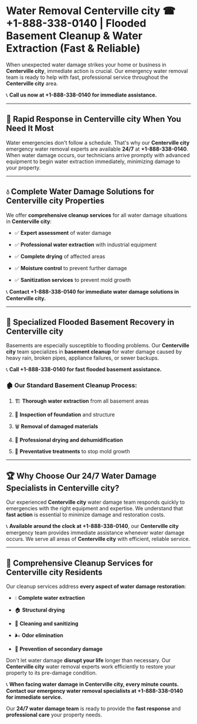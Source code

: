 # Water Removal Centerville city ☎ +1-888-338-0140 | Flooded Basement Cleanup & Water Extraction (Fast & Reliable)

When unexpected water damage strikes your home or business in **Centerville city**, immediate action is crucial. Our emergency water removal team is ready to help with fast, professional service throughout the **Centerville city** area. 

📞 **Call us now at +1-888-338-0140 for immediate assistance.**
---
## 🚀 Rapid Response in Centerville city When You Need It Most
Water emergencies don't follow a schedule. That's why our **Centerville city** emergency water removal experts are available **24/7** at **+1-888-338-0140**. When water damage occurs, our technicians arrive promptly with advanced equipment to begin water extraction immediately, minimizing damage to your property.
---
## 💧 Complete Water Damage Solutions for Centerville city Properties
We offer **comprehensive cleanup services** for all water damage situations in **Centerville city**:
- ✅ **Expert assessment** of water damage  
- ✅ **Professional water extraction** with industrial equipment  
- ✅ **Complete drying** of affected areas  
- ✅ **Moisture control** to prevent further damage  
- ✅ **Sanitization services** to prevent mold growth  
📞 **Contact +1-888-338-0140 for immediate water damage solutions in Centerville city.**
---
## 🌊 Specialized Flooded Basement Recovery in Centerville city
Basements are especially susceptible to flooding problems. Our **Centerville city** team specializes in **basement cleanup** for water damage caused by heavy rain, broken pipes, appliance failures, or sewer backups. 
📞 **Call +1-888-338-0140 for fast flooded basement assistance.**
### 🏚️ Our Standard Basement Cleanup Process:
1. 🏗️ **Thorough water extraction** from all basement areas  
2. 🔎 **Inspection of foundation** and structure  
3. 🗑️ **Removal of damaged materials**  
4. 💨 **Professional drying and dehumidification**  
5. 🚫 **Preventative treatments** to stop mold growth  
---
## 🏆 Why Choose Our 24/7 Water Damage Specialists in Centerville city?
Our experienced **Centerville city** water damage team responds quickly to emergencies with the right equipment and expertise. We understand that **fast action** is essential to minimize damage and restoration costs.
📞 **Available around the clock at +1-888-338-0140**, our **Centerville city** emergency team provides immediate assistance whenever water damage occurs. We serve all areas of **Centerville city** with efficient, reliable service.
---
## 🧹 Comprehensive Cleanup Services for Centerville city Residents
Our cleanup services address **every aspect of water damage restoration**:
- 💧 **Complete water extraction**  
- 🏠 **Structural drying**  
- 🧼 **Cleaning and sanitizing**  
- 🌬️ **Odor elimination**  
- 🚫 **Prevention of secondary damage**  
Don't let water damage **disrupt your life** longer than necessary. Our **Centerville city** water removal experts work efficiently to restore your property to its pre-damage condition.
📞 **When facing water damage in Centerville city, every minute counts. Contact our emergency water removal specialists at +1-888-338-0140 for immediate service.**
Our **24/7 water damage team** is ready to provide the **fast response** and **professional care** your property needs.
